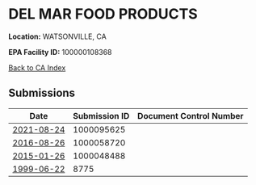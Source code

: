 # DEL MAR FOOD PRODUCTS

**Location:** WATSONVILLE, CA

**EPA Facility ID:** 100000108368

[Back to CA Index](../../index.md)

## Submissions

| Date | Submission ID | Document Control Number |
|------|--------------|-------------------------|
| [2021-08-24](submissions/1000095625.md) | 1000095625 |  |
| [2016-08-26](submissions/1000058720.md) | 1000058720 |  |
| [2015-01-26](submissions/1000048488.md) | 1000048488 |  |
| [1999-06-22](submissions/8775.md) | 8775 |  |

